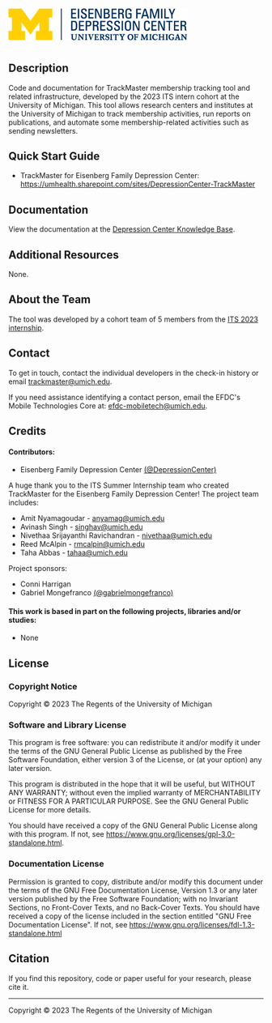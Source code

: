 ![Depression Center Logo](https://github.com/DepressionCenter/.github/blob/main/images/EFDCLogo_375w.png "depressioncenter.org")

# <Repository Title>

## Description
Code and documentation for TrackMaster membership tracking tool and related infrastructure, developed by the 2023 ITS intern cohort at the University of Michigan. This tool allows research centers and institutes at the University of Michigan to track membership activities, run reports on publications, and automate some membership-related activities such as sending newsletters.



## Quick Start Guide
+ TrackMaster for Eisenberg Family Depression Center: https://umhealth.sharepoint.com/sites/DepressionCenter-TrackMaster



## Documentation
View the documentation at the [Depression Center Knowledge Base](https://teamdynamix.umich.edu/TDClient/210/Portal/KB/?CategoryID=846).


## Additional Resources
None.



## About the Team
The tool was developed by a cohort team of 5 members from the [ITS 2023 internship](https://its.umich.edu/internship/cohorts).



## Contact
To get in touch, contact the individual developers in the check-in history or email trackmaster@umich.edu.

If you need assistance identifying a contact person, email the EFDC's Mobile Technologies Core at: efdc-mobiletech@umich.edu.



## Credits
#### Contributors:
+ Eisenberg Family Depression Center [(@DepressionCenter)](https://github.com/DepressionCenter/)


A huge thank you to the ITS Summer Internship team who created TrackMaster for the Eisenberg Family Depression Center! The project team includes:

+ Amit Nyamagoudar - anyamag@umich.edu
+ Avinash Singh - singhav@umich.edu
+ Nivethaa Srijayanthi Ravichandran - nivethaa@umich.edu
+ Reed McAlpin - rmcalpin@umich.edu
+ Taha Abbas - tahaa@umich.edu


Project sponsors:
+ Conni Harrigan
+ Gabriel Mongefranco [(@gabrielmongefranco)](https://github.com/gabrielmongefranco)



#### This work is based in part on the following projects, libraries and/or studies:
+ None



## License
### Copyright Notice
Copyright © 2023 The Regents of the University of Michigan


### Software and Library License
This program is free software: you can redistribute it and/or modify it under the terms of the GNU General Public License as published by the Free Software Foundation, either version 3 of the License, or (at your option) any later version.

This program is distributed in the hope that it will be useful, but WITHOUT ANY WARRANTY; without even the implied warranty of MERCHANTABILITY or FITNESS FOR A PARTICULAR PURPOSE. See the GNU General Public License for more details.

You should have received a copy of the GNU General Public License along with this program. If not, see <https://www.gnu.org/licenses/gpl-3.0-standalone.html>.


### Documentation License
Permission is granted to copy, distribute and/or modify this document 
under the terms of the GNU Free Documentation License, Version 1.3 
or any later version published by the Free Software Foundation; 
with no Invariant Sections, no Front-Cover Texts, and no Back-Cover Texts. 
You should have received a copy of the license included in the section entitled "GNU 
Free Documentation License". If not, see <https://www.gnu.org/licenses/fdl-1.3-standalone.html>



## Citation
If you find this repository, code or paper useful for your research, please cite it.

----

Copyright © 2023 The Regents of the University of Michigan
